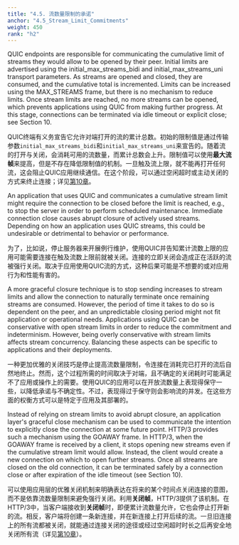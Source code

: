 ```yaml
---
title: "4.5. 流数量限制的承诺"
anchor: "4.5_Stream_Limit_Commitments"
weight: 450
rank: "h2"
---
```


QUIC endpoints are responsible for communicating the cumulative limit of streams they would allow to be opened by their peer. Initial limits are advertised using the initial_max_streams_bidi and initial_max_streams_uni transport parameters. As streams are opened and closed, they are consumed, and the cumulative total is incremented. Limits can be increased using the MAX_STREAMS frame, but there is no mechanism to reduce limits. Once stream limits are reached, no more streams can be opened, which prevents applications using QUIC from making further progress. At this stage, connections can be terminated via idle timeout or explicit close; see Section 10.

QUIC终端有义务宣告它允许对端打开的流的累计总数。初始的限制值是通过传输参数`initial_max_streams_bidi`和`initial_max_streams_uni`来宣告的。随着流的打开与关闭，会消耗可用的流数量，而累计总数会上升。限制值可以使用**最大流帧**来提高，但是不存在降低限制值的机制。一旦触及流上限，就不能再打开任何流，这会阻止QUIC应用继续通信。在这个阶段，可以通过空闲超时或主动关闭的方式来终止连接；详见[第10章](#10_Connection_Termination)。

An application that uses QUIC and communicates a cumulative stream limit might require the connection to be closed before the limit is reached, e.g., to stop the server in order to perform scheduled maintenance. Immediate connection close causes abrupt closure of actively used streams. Depending on how an application uses QUIC streams, this could be undesirable or detrimental to behavior or performance.

为了，比如说，停止服务器来开展例行维护，使用QUIC并告知累计流数上限的应用可能需要连接在触及流数上限前就被关闭。连接的立即关闭会造成正在活跃的流被强行关闭。取决于应用使用QUIC流的方式，这种后果可能是不想要的或对应用行为和性能有害的。

A more graceful closure technique is to stop sending increases to stream limits and allow the connection to naturally terminate once remaining streams are consumed. However, the period of time it takes to do so is dependent on the peer, and an unpredictable closing period might not fit application or operational needs. Applications using QUIC can be conservative with open stream limits in order to reduce the commitment and indeterminism. However, being overly conservative with stream limits affects stream concurrency. Balancing these aspects can be specific to applications and their deployments.

一种更加优雅的关闭技巧是停止提高流数量限制，令连接在消耗完已打开的流后自然地终止。然而，这个过程所需的时间取决于对端，且不确定的关闭耗时可能满足不了应用或操作上的需要。使用QUIC的应用可以在开放流数量上表现得保守一些，以降低承诺与不确定性。不过，表现得过于保守则会影响流的并发。在这些方面的权衡方式可以是特定于应用及其部署的。

Instead of relying on stream limits to avoid abrupt closure, an application layer's graceful close mechanism can be used to communicate the intention to explicitly close the connection at some future point. HTTP/3 provides such a mechanism using the GOAWAY frame. In HTTP/3, when the GOAWAY frame is received by a client, it stops opening new streams even if the cumulative stream limit would allow. Instead, the client would create a new connection on which to open further streams. Once all streams are closed on the old connection, it can be terminated safely by a connection close or after expiration of the idle timeout (see Section 10).

可以使用应用层的优雅关闭机制来明确表达在将来的某个时间点关闭连接的意图，而不是依靠流数量限制来避免强行关闭。利用**关闭帧**，HTTP/3提供了该机制。在HTTP/3中，当客户端接收到**关闭帧**时，即便累计流数量允许，它也会停止打开新的流。相反，客户端将创建一条新连接，并在新连接上打开后续的流。一旦旧连接上的所有流都被关闭，就能通过连接关闭的途径或经过空闲超时时长之后再安全地关闭所有流（详见[第10章](#10_Connection_Termination)）。
